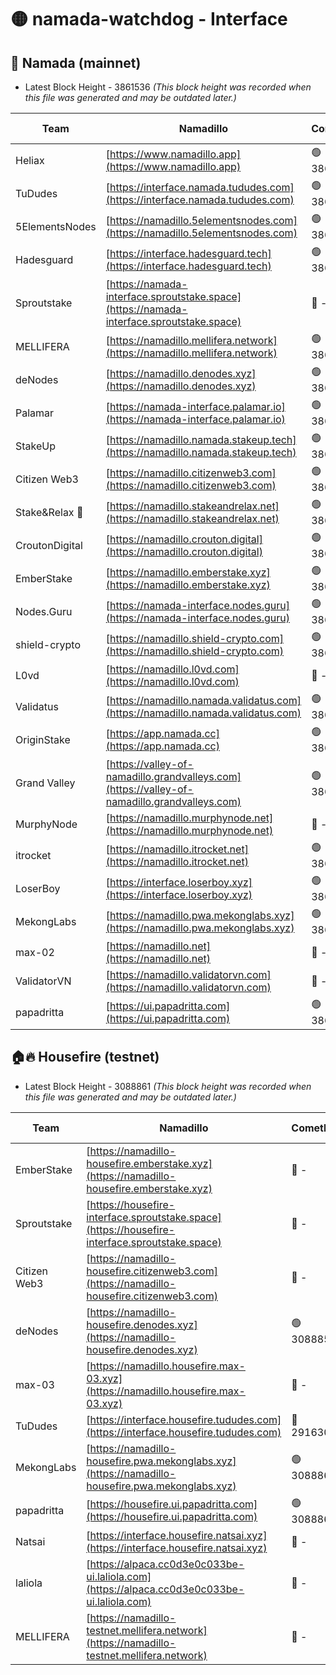 # 🟡 namada-watchdog - Interface

## 🚀 Namada (mainnet)
- Latest Block Height - 3861536 *(This block height was recorded when this file was generated and may be outdated later.)*

| Team | Namadillo | CometBFT | Indexer | MASP Indexer |
|-|-|-|-|-|
| Heliax | [https://www.namadillo.app](https://www.namadillo.app) | 🟢 3861512 | 🟢 3861512 | 🟢 3861477 |
| TuDudes | [https://interface.namada.tududes.com](https://interface.namada.tududes.com) | 🟢 3861513 | 🟢 3861513 | 🟢 3861477 |
| 5ElementsNodes | [https://namadillo.5elementsnodes.com](https://namadillo.5elementsnodes.com) | 🟢 3861513 | 🟢 3861513 | 🟢 3861477 |
| Hadesguard | [https://interface.hadesguard.tech](https://interface.hadesguard.tech) | 🟢 3861514 | 🟢 3861514 | 🟢 3861477 |
| Sproutstake | [https://namada-interface.sproutstake.space](https://namada-interface.sproutstake.space) | 🔴 - | 🔴 3738134 | 🔴 - |
| MELLIFERA | [https://namadillo.mellifera.network](https://namadillo.mellifera.network) | 🟢 3861518 | 🟢 3861517 | 🔴 3765769 |
| deNodes | [https://namadillo.denodes.xyz](https://namadillo.denodes.xyz) | 🟢 3861518 | 🟢 3861518 | 🟢 3861477 |
| Palamar | [https://namada-interface.palamar.io](https://namada-interface.palamar.io) | 🟢 3861519 | 🟢 3861519 | 🟢 3861477 |
| StakeUp | [https://namadillo.namada.stakeup.tech](https://namadillo.namada.stakeup.tech) | 🟢 3861520 | 🟢 3861520 | 🟢 3861477 |
| Citizen Web3 | [https://namadillo.citizenweb3.com](https://namadillo.citizenweb3.com) | 🟢 3861521 | 🟢 3861520 | 🔴 3765769 |
| Stake&Relax 🦥 | [https://namadillo.stakeandrelax.net](https://namadillo.stakeandrelax.net) | 🟢 3861521 | 🟢 3861521 | 🔴 3765769 |
| CroutonDigital | [https://namadillo.crouton.digital](https://namadillo.crouton.digital) | 🟢 3861522 | 🟢 3861522 | 🟢 3861521 |
| EmberStake | [https://namadillo.emberstake.xyz](https://namadillo.emberstake.xyz) | 🟢 3861522 | 🟢 3861522 | 🟢 3861521 |
| Nodes.Guru | [https://namada-interface.nodes.guru](https://namada-interface.nodes.guru) | 🟢 3861523 | 🟢 3861523 | 🟢 3861521 |
| shield-crypto | [https://namadillo.shield-crypto.com](https://namadillo.shield-crypto.com) | 🟢 3861524 | 🟢 3861524 | 🟢 3861521 |
| L0vd | [https://namadillo.l0vd.com](https://namadillo.l0vd.com) | 🔴 - | 🔴 - | 🔴 - |
| Validatus | [https://namadillo.namada.validatus.com](https://namadillo.namada.validatus.com) | 🟢 3861527 | 🟢 3861527 | 🔴 3819812 |
| OriginStake | [https://app.namada.cc](https://app.namada.cc) | 🟢 3861528 | 🟢 3861528 | 🟢 3861521 |
| Grand Valley | [https://valley-of-namadillo.grandvalleys.com](https://valley-of-namadillo.grandvalleys.com) | 🟢 3861528 | 🟢 3861528 | 🟢 3861521 |
| MurphyNode | [https://namadillo.murphynode.net](https://namadillo.murphynode.net) | 🔴 - | 🔴 - | 🔴 - |
| itrocket | [https://namadillo.itrocket.net](https://namadillo.itrocket.net) | 🟢 3861530 | 🟢 3861530 | 🟢 3861521 |
| LoserBoy | [https://interface.loserboy.xyz](https://interface.loserboy.xyz) | 🟢 3861531 | 🟢 3861530 | 🟢 3861521 |
| MekongLabs | [https://namadillo.pwa.mekonglabs.xyz](https://namadillo.pwa.mekonglabs.xyz) | 🟢 3861531 | 🟢 3861531 | 🟢 3861521 |
| max-02 | [https://namadillo.net](https://namadillo.net) | 🔴 - | 🔴 - | 🔴 - |
| ValidatorVN | [https://namadillo.validatorvn.com](https://namadillo.validatorvn.com) | 🔴 - | 🔴 - | 🔴 - |
| papadritta | [https://ui.papadritta.com](https://ui.papadritta.com) | 🟢 3861536 | 🟢 3861536 | 🟢 3861535 |

## 🏠🔥 Housefire (testnet)
- Latest Block Height - 3088861 *(This block height was recorded when this file was generated and may be outdated later.)*

| Team | Namadillo | CometBFT | Indexer | MASP Indexer |
|-|-|-|-|-|
| EmberStake | [https://namadillo-housefire.emberstake.xyz](https://namadillo-housefire.emberstake.xyz) | 🔴 - | 🔴 - | 🔴 - |
| Sproutstake | [https://housefire-interface.sproutstake.space](https://housefire-interface.sproutstake.space) | 🔴 - | 🔴 - | 🔴 - |
| Citizen Web3 | [https://namadillo-housefire.citizenweb3.com](https://namadillo-housefire.citizenweb3.com) | 🔴 - | 🔴 - | 🔴 - |
| deNodes | [https://namadillo-housefire.denodes.xyz](https://namadillo-housefire.denodes.xyz) | 🟢 3088851 | 🟢 3088851 | 🔴 3065388 |
| max-03 | [https://namadillo.housefire.max-03.xyz](https://namadillo.housefire.max-03.xyz) | 🔴 - | 🔴 - | 🔴 - |
| TuDudes | [https://interface.housefire.tududes.com](https://interface.housefire.tududes.com) | 🔴 2916306 | 🔴 2916306 | 🔴 2916306 |
| MekongLabs | [https://namadillo-housefire.pwa.mekonglabs.xyz](https://namadillo-housefire.pwa.mekonglabs.xyz) | 🟢 3088861 | 🟢 3088860 | 🔴 3065388 |
| papadritta | [https://housefire.ui.papadritta.com](https://housefire.ui.papadritta.com) | 🟢 3088861 | 🟢 3088861 | 🟢 3088861 |
| Natsai | [https://interface.housefire.natsai.xyz](https://interface.housefire.natsai.xyz) | 🔴 - | 🔴 - | 🔴 - |
| laliola | [https://alpaca.cc0d3e0c033be-ui.laliola.com](https://alpaca.cc0d3e0c033be-ui.laliola.com) | 🔴 - | 🔴 - | 🔴 - |
| MELLIFERA | [https://namadillo-testnet.mellifera.network](https://namadillo-testnet.mellifera.network) | 🔴 - | 🔴 2778001 | 🔴 2607259 |

